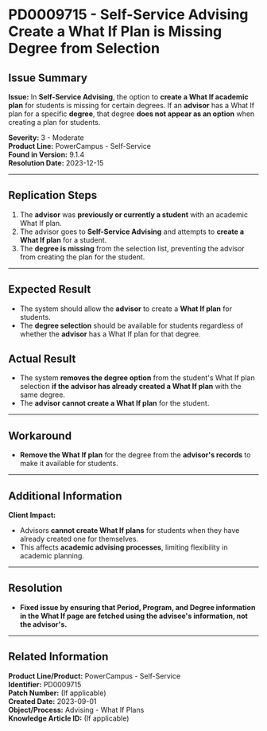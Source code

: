 # PD0009715 - Self-Service Advising Create a What If Plan is Missing Degree from Selection

## Issue Summary
**Issue:** In **Self-Service Advising**, the option to **create a What If academic plan** for students is missing for certain degrees. If an **advisor** has a What If plan for a specific **degree**, that degree **does not appear as an option** when creating a plan for students.

**Severity:** 3 - Moderate  
**Product Line:** PowerCampus - Self-Service  
**Found in Version:** 9.1.4  
**Resolution Date:** 2023-12-15  

---

## Replication Steps
1. The **advisor** was **previously or currently a student** with an academic What If plan.
2. The advisor goes to **Self-Service Advising** and attempts to **create a What If plan** for a student.
3. The **degree is missing** from the selection list, preventing the advisor from creating the plan for the student.

---

## Expected Result
- The system should allow the **advisor** to create a **What If plan** for students.
- The **degree selection** should be available for students regardless of whether the **advisor** has a What If plan for that degree.

## Actual Result
- The system **removes the degree option** from the student's What If plan selection **if the advisor has already created a What If plan** with the same degree.
- The **advisor cannot create a What If plan** for the student.

---

## Workaround
- **Remove the What If plan** for the degree from the **advisor's records** to make it available for students.

---

## Additional Information
**Client Impact:**
- Advisors **cannot create What If plans** for students when they have already created one for themselves.
- This affects **academic advising processes**, limiting flexibility in academic planning.

---

## Resolution
- **Fixed issue by ensuring that Period, Program, and Degree information in the What If page are fetched using the advisee's information, not the advisor's.**  

---

## Related Information
**Product Line/Product:** PowerCampus - Self-Service  
**Identifier:** PD0009715  
**Patch Number:** (If applicable)  
**Created Date:** 2023-09-01  
**Object/Process:** Advising - What If Plans  
**Knowledge Article ID:** (If applicable)
